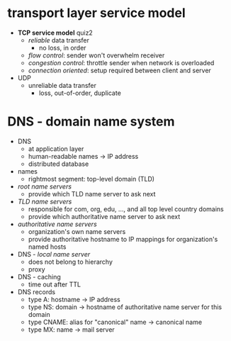 # transport layer service model
- **TCP service model** quiz2
  - *reliable* data transfer
    - no loss, in order
  - *flow control*: sender won't overwhelm receiver
  - *congestion control*: throttle sender when network is overloaded
  - *connection oriented*: setup required between client and server
- UDP
  - unreliable data transfer
    - loss, out-of-order, duplicate

# DNS - domain name system
- DNS
  - at application layer
  - human-readable names -> IP address
  - distributed database
- names
  - rightmost segment: top-level domain (TLD)
- *root name servers*
  - provide which TLD name server to ask next
- *TLD name servers*
  - responsible for com, org, edu, ..., and all top level country domains
  - provide which authoritative name server to ask next
- *authoritative name servers*
  - organization's own name servers
  - provide authoritative hostname to IP mappings for organization's named hosts
- DNS - *local name server*
  - does not belong to hierarchy
  - proxy
- DNS - caching
  - time out after TTL
- DNS records
  - type A: hostname -> IP address
  - type NS: domain -> hostname of authoritative name server for this domain
  - type CNAME: alias for "canonical" name -> canonical name
  - type MX: name -> mail server
